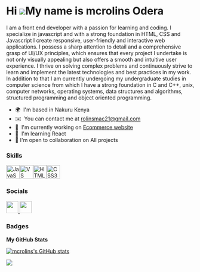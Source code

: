 Hi ![](https://user-images.githubusercontent.com/18350557/176309783-0785949b-9127-417c-8b55-ab5a4333674e.gif)My name is mcrolins Odera
======================================================================================================================================

I am a front end developer with a passion for learning and coding. I specialize in javascript and with a strong foundation in HTML, CSS and Javascript I create responsive, user-friendly and interactive web applications.
I possess a sharp attention to detail and a comprehensive grasp of UI/UX principles, which ensures that every project I undertake is not only visually appealing but also offers a smooth and intuitive user experience. I thrive on solving complex problems and continuously strive to learn and implement the latest technologies and best practices in my work.
In addition to that I am currently undergoing my undergraduate studies in computer science from which I have a strong foundation in C and C++, unix, computer networks, operating systems, data structures and algorithms, structured programming and object oriented programming.

* 🌍  I'm based in Nakuru Kenya
* ✉️  You can contact me at [rolinsmac21@gmail.com](mailto:rolinsmac21@gmail.com)
* 🚀  I'm currently working on [Ecommerce website](http://mcrolins.github.io/landing-page/)
* 🧠  I'm learning React
* 🤝  I'm open to collaboration on All projects

### Skills


<p align="left">
<a href="https://developer.mozilla.org/en-US/docs/Web/JavaScript" target="_blank" rel="noreferrer"><img src="https://raw.githubusercontent.com/danielcranney/readme-generator/main/public/icons/skills/javascript-colored.svg" width="36" height="36" alt="JavaScript" /></a><a href="https://code.visualstudio.com/" target="_blank" rel="noreferrer"><img src="https://raw.githubusercontent.com/danielcranney/readme-generator/main/public/icons/skills/visualstudiocode.svg" width="36" height="36" alt="VS Code" /></a><a href="https://developer.mozilla.org/en-US/docs/Glossary/HTML5" target="_blank" rel="noreferrer"><img src="https://raw.githubusercontent.com/danielcranney/readme-generator/main/public/icons/skills/html5-colored.svg" width="36" height="36" alt="HTML5" /></a><a href="https://www.w3.org/TR/CSS/#css" target="_blank" rel="noreferrer"><img src="https://raw.githubusercontent.com/danielcranney/readme-generator/main/public/icons/skills/css3-colored.svg" width="36" height="36" alt="CSS3" /></a>
</p>


### Socials

<p align="left"> <a href="https://www.github.com/mcrolins" target="_blank" rel="noreferrer"> <picture> <source media="(prefers-color-scheme: dark)" srcset="https://raw.githubusercontent.com/danielcranney/readme-generator/main/public/icons/socials/github-dark.svg" /> <source media="(prefers-color-scheme: light)" srcset="https://raw.githubusercontent.com/danielcranney/readme-generator/main/public/icons/socials/github.svg" /> <img src="https://raw.githubusercontent.com/danielcranney/readme-generator/main/public/icons/socials/github.svg" width="32" height="32" /> </picture> </a> <a href="https://www.linkedin.com/in/Mac Rolins" target="_blank" rel="noreferrer"> <picture> <source media="(prefers-color-scheme: dark)" srcset="https://raw.githubusercontent.com/danielcranney/readme-generator/main/public/icons/socials/linkedin-dark.svg" /> <source media="(prefers-color-scheme: light)" srcset="https://raw.githubusercontent.com/danielcranney/readme-generator/main/public/icons/socials/linkedin.svg" /> <img src="https://raw.githubusercontent.com/danielcranney/readme-generator/main/public/icons/socials/linkedin.svg" width="32" height="32" /> </picture> </a></p>

### Badges

<b>My GitHub Stats</b>

<a href="http://www.github.com/mcrolins"><img src="https://github-readme-stats.vercel.app/api?username=mcrolins&show_icons=true&hide=&count_private=true&title_color=0891b2&text_color=ffffff&icon_color=0891b2&bg_color=1c1917&hide_border=true&show_icons=true" alt="mcrolins's GitHub stats" /></a>

<a href="http://www.github.com/mcrolins"><img src="https://github-readme-streak-stats.herokuapp.com/?user=mcrolins&stroke=ffffff&background=1c1917&ring=0891b2&fire=0891b2&currStreakNum=ffffff&currStreakLabel=0891b2&sideNums=ffffff&sideLabels=ffffff&dates=ffffff&hide_border=true" /></a>

